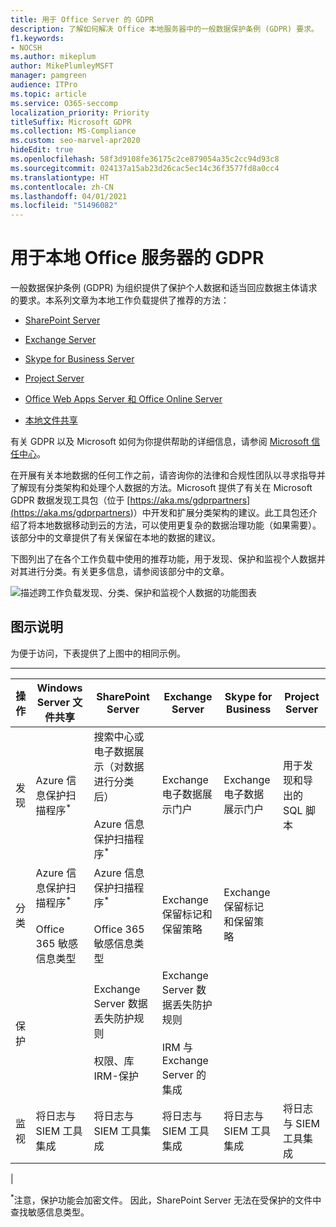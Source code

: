 ```yaml
---
title: 用于 Office Server 的 GDPR
description: 了解如何解决 Office 本地服务器中的一般数据保护条例 (GDPR) 要求。
f1.keywords:
- NOCSH
ms.author: mikeplum
author: MikePlumleyMSFT
manager: pamgreen
audience: ITPro
ms.topic: article
ms.service: O365-seccomp
localization_priority: Priority
titleSuffix: Microsoft GDPR
ms.collection: MS-Compliance
ms.custom: seo-marvel-apr2020
hideEdit: true
ms.openlocfilehash: 58f3d9108fe36175c2ce879054a35c2cc94d93c8
ms.sourcegitcommit: 024137a15ab23d26cac5ec14c36f3577fd8a0cc4
ms.translationtype: HT
ms.contentlocale: zh-CN
ms.lasthandoff: 04/01/2021
ms.locfileid: "51496082"
---
```

# <a name="gdpr-for-office-on-premises-servers"></a>用于本地 Office 服务器的 GDPR

一般数据保护条例 (GDPR) 为组织提供了保护个人数据和适当回应数据主体请求的要求。本系列文章为本地工作负载提供了推荐的方法：

- [SharePoint Server](gdpr-for-sharepoint-server.md)

- [Exchange Server](gdpr-for-exchange-server.md)

- [Skype for Business Server](gdpr-for-skype-for-business-server.md)

- [Project Server](gdpr-for-project-server.md)

- [Office Web Apps Server 和 Office Online Server](gdpr-for-office-online-server.md)

- [本地文件共享](gdpr-for-on-premises-file-shares.md)

有关 GDPR 以及 Microsoft 如何为你提供帮助的详细信息，请参阅 [Microsoft 信任中心](https://www.microsoft.com/trust-center/privacy/gdpr-overview
)。

在开展有关本地数据的任何工作之前，请咨询你的法律和合规性团队以寻求指导并了解现有分类架构和处理个人数据的方法。Microsoft 提供了有关在 Microsoft GDPR 数据发现工具包（位于 [https://aka.ms/gdprpartners](<https://aka.ms/gdprpartners>)）中开发和扩展分类架构的建议。此工具包还介绍了将本地数据移动到云的方法，可以使用更复杂的数据治理功能（如果需要）。该部分中的文章提供了有关保留在本地的数据的建议。

下图列出了在各个工作负载中使用的推荐功能，用于发现、保护和监视个人数据并对其进行分类。有关更多信息，请参阅该部分中的文章。

![描述跨工作负载发现、分类、保护和监视个人数据的功能图表](../media/gdpr-for-office-servers-image1.png)

## <a name="illustration-description"></a>图示说明

为便于访问，下表提供了上图中的相同示例。

****

|操作|Windows Server 文件共享|SharePoint Server|Exchange Server|Skype for Business|Project Server|
|---|---|---|---|---|---|
|发现|Azure 信息保护扫描程序<sup>\*</sup>|搜索中心或电子数据展示（对数据进行分类后） <br/><br/> Azure 信息保护扫描程序<sup>\*</sup>|Exchange 电子数据展示门户|Exchange 电子数据展示门户|用于发现和导出的 SQL 脚本|
|分类|Azure 信息保护扫描程序<sup>\*</sup> <br/><br/> Office 365 敏感信息类型|Azure 信息保护扫描程序<sup>\*</sup> <br/><br/> Office 365 敏感信息类型|Exchange 保留标记和保留策略|Exchange 保留标记和保留策略||
|保护||Exchange Server 数据丢失防护规则 <br/><br/> 权限、库 IRM-保护|Exchange Server 数据丢失防护规则 <br/><br/> IRM 与 Exchange Server 的集成|||
|监视|将日志与 SIEM 工具集成|将日志与 SIEM 工具集成|将日志与 SIEM 工具集成|将日志与 SIEM 工具集成|将日志与 SIEM 工具集成|
|

<sup>\*</sup>注意，保护功能会加密文件。 因此，SharePoint Server 无法在受保护的文件中查找敏感信息类型。
